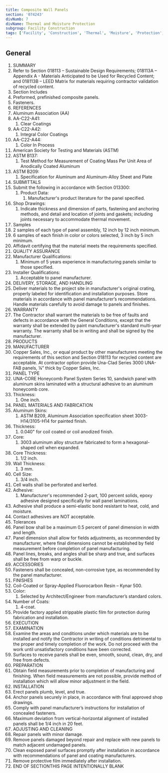 ```yaml
---
title: Composite Wall Panels
section: '074243'
divNumb: 7
divName: Thermal and Moisture Protection
subgroup: Facility Construction
tags: ['Facility', 'Construction', 'Thermal', 'Moisture', 'Protection', 'Composite', 'Wall', 'Panels']
---
```



## General

   1. SUMMARY
   1. Refer to Section 018113 – Sustainable Design Requirements; 018113A – Appendix A - Materials Anticipated to be Used for Recycled Content; and 018113B – LEED Matrix for materials requiring contractor validation of recycled content.
   1. Section Includes
   1. Preformed, prefinished composite panels.
   1. Fasteners.
   1. REFERENCES
   1. Aluminum Association (AA)
   1. AA-C22-A41:
      1. Clear Coatings
   1. AA-C22-A42:
      1. Integral Color Coatings
   1. AA-C22-A44:
      1. Color In Process
   1. American Society for Testing and Materials (ASTM)
   1. ASTM B137:
      1. Test Method for Measurement of Coating Mass Per Unit Area of Anodically Coated Aluminum
   1. ASTM B209:
      1. Specification for Aluminum and Aluminum-Alloy Sheet and Plate
   1. SUBMITTALS
   1. Submit the following in accordance with Section 013300:
      1. Product Data:
         1. Manufacturer's product literature for the panel specified.
   1. Shop Drawings:
      1. Indicate thickness and dimension of parts, fastening and anchoring methods, and detail and location of joints and gaskets; including joints necessary to accommodate thermal movement.
   1. Samples
   1. 2 samples of each type of panel assembly, 12 inch by 12 inch minimum.
   1. 6 samples of each finish in color or colors selected, 3 inch by 5 inch minimum.
   1. Affidavit certifying that the material meets the requirements specified.
   1. QUALITY ASSURANCE
   1. Manufacturer Qualifications:
      1. Minimum of 5 years experience in manufacturing panels similar to those specified.
   1. Installer Qualifications:
      1. Acceptable to panel manufacturer.
   1. DELIVERY, STORAGE, AND HANDLING
   1. Deliver materials to the project site in manufacturer's original crating, properly labeled for identification and installation purposes. Store materials in accordance with panel manufacturer’s recommendations. Handle materials carefully to avoid damage to panels and finishes.
   1. WARRANTY
   1. The Contractor shall warrant the materials to be free of faults and defects in accordance with the General Conditions, except that the warranty shall be extended by paint manufacturer's standard multi-year warranty. The warranty shall be in writing and shall be signed by the manufacturer.
   1. PRODUCTS
   1. MANUFACTURER
   1. Copper Sales, Inc., or equal product by other manufacturers meeting the requirements of this section and Section 018113 for recycled content are acceptable. At contractor option provide Una-Clad Series 3000 UNA-FAB panels, ¼” thick by Copper Sales, Inc.
   1. PANEL TYPE
   1. UNA-CORE Honeycomb Panel System Series 10, sandwich panel with aluminum skins laminated with a structural adhesive to an aluminum honeycomb core.
   1. Thickness:
      1. One inch.
   1. PANEL MATERIALS AND FABRICATION
   1. Aluminum Skins:
      1. ASTM B209, Aluminum Association specification sheet 3003-H14/3105-H14 for painted finish.
   1. Thickness:
      1. 0.040" for coil coated or coil anodized finish.
   1. Core:
      1. 3003 aluminum alloy structure fabricated to form a hexagonal-shaped cell when expanded.
   1. Core Thickness:
      1. 1/2 inch.
   1. Wall Thickness:
      1. 3 mm.
   1. Cell Size:
      1. 3/4 inch.
   1. Cell walls shall be perforated and kerfed.
   1. Adhesive:
      1. Manufacturer's recommended 2-part, 100 percent solids, epoxy adhesive designed specifically for wall panel laminations.
   1. Adhesive shall produce a semi-elastic bond resistant to heat, cold, and moisture.
   1. Contact adhesives are NOT acceptable.
   1. Tolerances
   1. Panel bow shall be a maximum 0.5 percent of panel dimension in width and length.
   1. Panel dimension shall allow for fields adjustments, as recommended by manufacturer, where final dimensions cannot be established by field measurement before completion of panel manufacturing.
   1. Panel lines, breaks, and angles shall be sharp and true, and surfaces shall be free from warp or buckle.
   1. ACCESSORIES
   1. Fasteners shall be concealed, non-corrosive type, as recommended by the panel manufacturer.
   1. FINISHES
   1. Coil-Coated or Spray-Applied Fluorocarbon Resin – Kynar 500.
   1. Color:
      1. Selected by Architect/Engineer from manufacturer’s standard colors.
   1. Number of Coats:
      1. 4-coat.
   1. Provide factory applied strippable plastic film for protection during fabrication and installation.
   1. EXECUTION
   1. EXAMINATION
   1. Examine the areas and conditions under which materials are to be installed and notify the Contractor in writing of conditions detrimental to the proper and timely completion of the work. Do not proceed with the work until unsatisfactory conditions have been corrected.
   1. Surfaces to receive panels shall be even, smooth, sound, clean, dry, and free from defects.
   1. PREPARATION
   1. Obtain field measurements prior to completion of manufacturing and finishing. When field measurements are not possible, provide method of installation which will allow minor adjustment in the field.
   1. INSTALLATION
   1. Erect panels plumb, level, and true.
   1. Anchor panels securely in place, in accordance with final approved shop drawings.
   1. Comply with panel manufacturer’s instructions for installation of concealed fasteners.
   1. Maximum deviation from vertical-horizontal alignment of installed panels shall be 1/4 inch in 20 feet.
   1. ADJUSTING AND CLEANING
   1. Repair panels with minor damage.
   1. Remove panels damaged beyond repair and replace with new panels to match adjacent undamaged panels.
   1. Clean exposed panel surfaces promptly after installation in accordance with recommendations of panel and coating manufacturers.
   1. Remove protective film immediately after installation.
1. END OF SECTIONTHIS PAGE INTENTIONALLY BLANK

